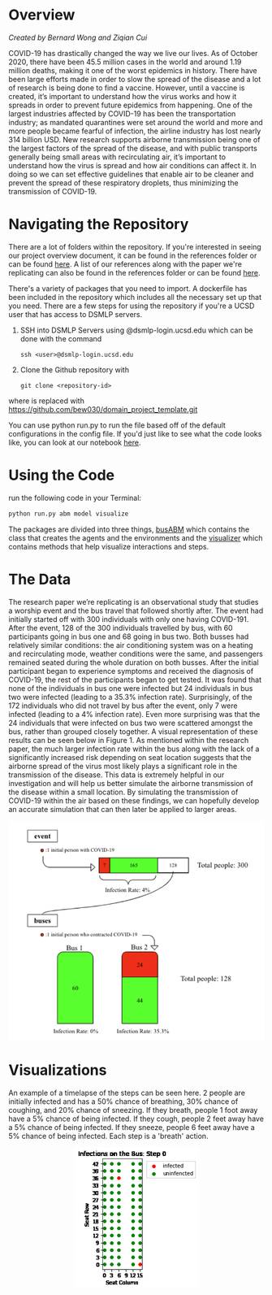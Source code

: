 # Overview 
_Created by Bernard Wong and Ziqian Cui_

COVID-19 has drastically changed the way we live our lives. As of October 2020, there have been 45.5 million cases in the world and around 1.19 million deaths, making it one of the worst epidemics in history. There have been large efforts made in order to slow the spread of the disease and a lot of research is being done to find a vaccine. However, until a vaccine is created, it’s important to understand how the virus works and how it spreads in order to prevent future epidemics from happening. One of the largest industries affected by COVID-19 has been the transportation industry; as mandated quarantines were set around the world and more and more people became fearful of infection, the airline industry has lost nearly 314 billion USD. New research supports airborne transmission being one of the largest factors of the spread of the disease, and with public transports generally being small areas with recirculating air, it’s important to understand how the virus is spread and how air conditions can affect it. In doing so we can set effective guidelines that enable air to be cleaner and prevent the spread of these respiratory droplets, thus minimizing the transmission of COVID-19. 

# Navigating the Repository 
There are a lot of folders within the repository. If you're interested in seeing our project overview document, it can be found in the references folder or can be found [here](https://github.com/bew030/domain_project_template/blob/main/references/SIMULATING%20AIRBORNE%20TRANSMISSION%20OF%20SARS-CoV-2%20AMONGST%20BUS%20RIDERS%20-%20checkpoint%201.pdf). A list of our references along with the paper we're replicating can also be found in the references folder or can be found [here](https://github.com/bew030/domain_project_template/blob/main/references/references.md). 

There's a variety of packages that you need to import. A dockerfile has been included in the repository which includes all the necessary set up that you need. There are a few steps for using the repository if you're a UCSD user that has access to DSMLP servers. 

1. SSH into DSMLP Servers using <user>@dsmlp-login.ucsd.edu which can be done with the command 
	
	```shell
	ssh <user>@dsmlp-login.ucsd.edu
	```

2. Clone the Github repository with 
	```shell
	git clone <repository-id> 
	```
where <repository-id> is replaced with https://github.com/bew030/domain_project_template.git
	


You can use python run.py to run the file based off of the default configurations in the config file. If you'd just like to see what the code looks like, you can look at our notebook [here](https://github.com/bew030/domain_project_template/blob/main/notebooks/Example%20Notebook.ipynb).

# Using the Code 

run the following code in your Terminal: 

```python 
python run.py abm model visualize
```

The packages are divided into three things, [busABM](https://github.com/bew030/domain_project_template/tree/main/src/packages/busABM) which contains the class that creates the agents and the environments and the [visualizer](https://github.com/bew030/domain_project_template/tree/main/src/packages/visualizer) which contains methods that help visualize interactions and steps. 

# The Data 
The research paper we’re replicating is an observational study that studies a worship event and the bus travel that followed shortly after. The event had initially started off with 300 individuals with only one having COVID-191. After the event, 128 of the 300 individuals travelled by bus, with 60 participants going in bus one and 68 going in bus two. Both busses had relatively similar conditions: the air conditioning system was on a heating and recirculating mode, weather conditions were the same, and passengers remained seated during the whole duration on both busses. 
After the initial participant began to experience symptoms and received the diagnosis of COVID-19, the rest of the participants began to get tested. It was found that none of the individuals in bus one were infected but 24 individuals in bus two were infected (leading to a 35.3% infection rate). Surprisingly, of the 172 individuals who did not travel by bus after the event, only 7 were infected (leading to a 4% infection rate). Even more surprising was that the 24 individuals that were infected on bus two were scattered amongst the bus, rather than grouped closely together. A visual representation of these results can be seen below in Figure 1. 
As mentioned within the research paper, the much larger infection rate within the bus along with the lack of a significantly increased risk depending on seat location suggests that the airborne spread of the virus most likely plays a significant role in the transmission of the disease. This data is extremely helpful in our investigation and will help us better simulate the airborne transmission of the disease within a small location. By simulating the transmission of COVID-19 within the air based on these findings, we can hopefully develop an accurate simulation that can then later be applied to larger areas. 

<p align="center">
	<img src="https://github.com/bew030/domain_project_template/blob/main/src/images/results.png" />
</p>

# Visualizations 
An example of a timelapse of the steps can be seen here. 2 people are initially infected and has a 50% chance of breathing, 30% chance of coughing, and 20% chance of sneezing. If they breath, people 1 foot away have a 5% chance of being infected. If they cough, people 2 feet away have a 5% chance of being infected. If they sneeze, people 6 feet away have a 5% chance of being infected. Each step is a 'breath' action. 

<p align="center">
	<img src="https://github.com/bew030/busABM/blob/master/images_for_readme/images/gif_of_model.gif" />
</p>
